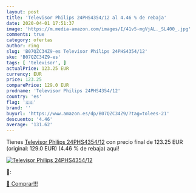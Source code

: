 ```yaml
---
layout: post
title: 'Televisor Philips 24PHS4354/12 al 4.46 % de rebaja'
date: 2020-04-01 17:51:37
image: 'https://m.media-amazon.com/images/I/41v5-mgVjAL._SL400_.jpg'
comments: true
category: ofertas
author: ring
slug: 'B07QZC34Z9-es Televisor Philips 24PHS4354/12'
sku: 'B07QZC34Z9-es'
tags: [ 'televisor', ]
actualPrice: 123.25 EUR
currency: EUR
price: 123.25
comparePrice: 129.0 EUR
prodname: 'Televisor Philips 24PHS4354/12'
country: 'es'
flag: '🇪🇸'
brand: ''
buyurl: 'https://www.amazon.es/dp/B07QZC34Z9/?tag=tolees-21'
descuento: '4.46'
average: '131.62'
---
```


Tienes [Televisor Philips 24PHS4354/12](https://www.amazon.es/dp/B07QZC34Z9/?tag=tolees-21) con precio final de  123.25 EUR (original: 129.0 EUR) (4.46 %  de rebaja) aqui!

[![Televisor Philips 24PHS4354/12](https://m.media-amazon.com/images/I/41v5-mgVjAL._SL400_.jpg)](https://www.amazon.es/dp/B07QZC34Z9/?tag=tolees-21)

🔎:


[🛒 Comprar!!!](https://www.amazon.es/dp/B07QZC34Z9/?tag=tolees-21)
